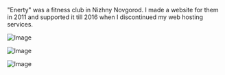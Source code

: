 "Enerty" was a fitness club in Nizhny Novgorod. I made a website for them in 2011
and supported it till 2016 when I discontinued my web hosting services.

![Image](https://static.alexeyinkin.com/projects/e-fitness-nn.ru/1.png)

![Image](https://static.alexeyinkin.com/projects/e-fitness-nn.ru/2.png)

![Image](https://static.alexeyinkin.com/projects/e-fitness-nn.ru/3.png)
